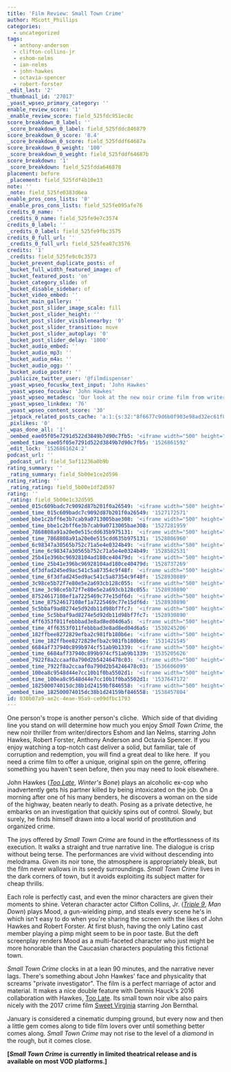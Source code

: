```yaml
---
title: 'Film Review: Small Town Crime'
author: MScott_Phillips
categories:
  - uncategorized
tags:
  - anthony-anderson
  - clifton-collins-jr
  - eshom-nelms
  - ian-nelms
  - john-hawkes
  - octavia-spencer
  - robert-forster
_edit_last: '2'
_thumbnail_id: '27017'
_yoast_wpseo_primary_category: ''
enable_review_score: '1'
_enable_review_score: field_525fdc951ec8c
score_breakdown_0_label: ''
_score_breakdown_0_label: field_525fddc846879
score_breakdown_0_score: '8.4'
_score_breakdown_0_score: field_525fddf64687a
score_breakdown_0_weight: '100'
_score_breakdown_0_weight: field_525fddf64687b
score_breakdown: '1'
_score_breakdown: field_525fdda646878
placement: before
_placement: field_525fdf4b10e33
note: ''
_note: field_525fe0383d6ea
enable_pros_cons_lists: '0'
_enable_pros_cons_lists: field_525fe095afe76
credits_0_name: ''
_credits_0_name: field_525fe9e7c3574
credits_0_label: ''
_credits_0_label: field_525fe9fbc3575
credits_0_full_url: ''
_credits_0_full_url: field_525fea07c3576
credits: '1'
_credits: field_525fe9c0c3573
_bucket_prevent_duplicate_posts: of
_bucket_full_width_featured_image: of
_bucket_featured_post: 'on'
_bucket_category_slide: of
_bucket_disable_sidebar: of
_bucket_video_embed: ''
_bucket_main_gallery: ''
_bucket_post_slider_image_scale: fill
_bucket_post_slider_height: ''
_bucket_post_slider_visiblenearby: '0'
_bucket_post_slider_transition: move
_bucket_post_slider_autoplay: '0'
_bucket_post_slider_delay: '1000'
_bucket_audio_embed: ''
_bucket_audio_mp3: ''
_bucket_audio_m4a: ''
_bucket_audio_ogg: ''
_bucket_audio_poster: ''
_publicize_twitter_user: '@filmdispenser'
_yoast_wpseo_focuskw_text_input: 'John Hawkes'
_yoast_wpseo_focuskw: 'John Hawkes'
_yoast_wpseo_metadesc: 'Our look at the new noir crime film from writer/directors Eshom and Ian Nelms starring John Hawkes, Robert Forster, Anthony Anderson and Octavia Spencer'
_yoast_wpseo_linkdex: '76'
_yoast_wpseo_content_score: '30'
_jetpack_related_posts_cache: 'a:1:{s:32:"8f6677c9d6b0f903e98ad32ec61f8deb";a:2:{s:7:"expires";i:1526867156;s:7:"payload";a:3:{i:0;a:1:{s:2:"id";i:23596;}i:1;a:1:{s:2:"id";i:4389;}i:2;a:1:{s:2:"id";i:26804;}}}}'
_pixlikes: '0'
_wpas_done_all: '1'
_oembed_eae05f05e7291d522d3849b7d90c7fb5: '<iframe width="500" height="281" src="https://www.youtube.com/embed/9teNKmm9R3k?start=3&feature=oembed" frameborder="0" allow="autoplay; encrypted-media" allowfullscreen></iframe>'
_oembed_time_eae05f05e7291d522d3849b7d90c7fb5: '1526861592'
_edit_lock: '1526861624:2'
podcast_url: ''
_podcast_url: field_5af11236a0b9b
rating_summary: ''
_rating_summary: field_5b00e1ce2d596
rating_rating: ''
_rating_rating: field_5b00e1df2d597
rating: ''
_rating: field_5b00e1c32d595
_oembed_015c609badc7c9092d87b201f0a26549: '<iframe width="500" height="281" src="https://www.youtube.com/embed/dkhBDhQ4OxM?feature=oembed" frameborder="0" allow="autoplay; encrypted-media" allowfullscreen></iframe>'
_oembed_time_015c609badc7c9092d87b201f0a26549: '1527172571'
_oembed_bbe1c2bff6e3b7cab9a0713005bae308: '<iframe width="500" height="281" src="https://www.youtube.com/embed/_DTbx7c7ez8?feature=oembed" frameborder="0" allow="autoplay; encrypted-media" allowfullscreen></iframe>'
_oembed_time_bbe1c2bff6e3b7cab9a0713005bae308: '1527281959'
_oembed_7868808a91a20e0e515cdd635b975131: '<iframe width="500" height="281" src="https://www.youtube.com/embed/PEZ2r1YGKSA?feature=oembed" frameborder="0" allow="autoplay; encrypted-media" allowfullscreen></iframe>'
_oembed_time_7868808a91a20e0e515cdd635b975131: '1528086960'
_oembed_6c98347a30565b752c71a5e4e0324b49: '<iframe width="500" height="281" src="https://www.youtube.com/embed/FhwktRDG_aQ?feature=oembed" frameborder="0" allow="autoplay; encrypted-media" allowfullscreen></iframe>'
_oembed_time_6c98347a30565b752c71a5e4e0324b49: '1528582531'
_oembed_25b41e396bc96928104ad180ce40479d: '<iframe width="500" height="281" src="https://www.youtube.com/embed/MFWF9dU5Zc0?feature=oembed" frameborder="0" allow="autoplay; encrypted-media" allowfullscreen></iframe>'
_oembed_time_25b41e396bc96928104ad180ce40479d: '1528737269'
_oembed_6f3dfad245ed9ac541c5a87354c9f48f: '<iframe width="500" height="281" src="https://www.youtube.com/embed/rTMINaybeyE?feature=oembed" frameborder="0" allow="autoplay; encrypted-media" allowfullscreen></iframe>'
_oembed_time_6f3dfad245ed9ac541c5a87354c9f48f: '1528930889'
_oembed_3c98ce5b72f7e80e5e2a693cb128c055: '<iframe width="500" height="281" src="https://www.youtube.com/embed/j7RHHPN4gII?feature=oembed" frameborder="0" allow="autoplay; encrypted-media" allowfullscreen></iframe>'
_oembed_time_3c98ce5b72f7e80e5e2a693cb128c055: '1528930890'
_oembed_87524617108ef1a7225469c77e15df6d: '<iframe width="500" height="281" src="https://www.youtube.com/embed/bP8vCXPo-BA?feature=oembed" frameborder="0" allow="autoplay; encrypted-media" allowfullscreen></iframe>'
_oembed_time_87524617108ef1a7225469c77e15df6d: '1528930890'
_oembed_5c5bbaf9ad8274e5d92db11d98bf7fc7: '<iframe width="500" height="281" src="https://www.youtube.com/embed/yqAS2lPISa8?feature=oembed" frameborder="0" allow="autoplay; encrypted-media" allowfullscreen></iframe>'
_oembed_time_5c5bbaf9ad8274e5d92db11d98bf7fc7: '1528930890'
_oembed_4ff6353f011febbbad3e8ad8ed04d6a5: '<iframe width="500" height="281" src="https://www.youtube.com/embed/HikYI0jIAwU?feature=oembed" frameborder="0" allow="autoplay; encrypted-media" allowfullscreen></iframe>'
_oembed_time_4ff6353f011febbbad3e8ad8ed04d6a5: '1530245206'
_oembed_182ffbee8272829efba2c981fb180b6e: '<iframe width="500" height="281" src="https://www.youtube.com/embed/Seg_yBYPjG4?feature=oembed" frameborder="0" allow="autoplay; encrypted-media" allowfullscreen></iframe>'
_oembed_time_182ffbee8272829efba2c981fb180b6e: '1531421545'
_oembed_6684af737940c899b974cf51ab9b1339: '<iframe width="500" height="281" src="https://www.youtube.com/embed/gp-8oB53P7k?feature=oembed" frameborder="0" allow="autoplay; encrypted-media" allowfullscreen></iframe>'
_oembed_time_6684af737940c899b974cf51ab9b1339: '1535205626'
_oembed_7922f8a2ccaaf0a790d2b54246478c03: '<iframe width="500" height="281" src="https://www.youtube.com/embed/AWvUNABT8sg?feature=oembed" frameborder="0" allow="autoplay; encrypted-media" allowfullscreen></iframe>'
_oembed_time_7922f8a2ccaaf0a790d2b54246478c03: '1536606099'
_oembed_100ea8c9548d44e7cc10b1f0ba5502d1: '<iframe width="500" height="281" src="https://www.youtube.com/embed/ek1ePFp-nBI?feature=oembed" frameborder="0" allow="autoplay; encrypted-media" allowfullscreen></iframe>'
_oembed_time_100ea8c9548d44e7cc10b1f0ba5502d1: '1537647172'
_oembed_182500074015dc38b1d24159bf846558: '<iframe width="500" height="281" src="https://www.youtube.com/embed/USPd0vX2sdc?feature=oembed" frameborder="0" allow="autoplay; encrypted-media" allowfullscreen></iframe>'
_oembed_time_182500074015dc38b1d24159bf846558: '1538457804'
id: 030b07a9-ae2c-4eae-95a9-ce09dfbc1793
---
```

<p>One person's trope is another person's cliche.  Which side of that dividing line you stand on will determine how much you enjoy <em>Small Town Crime</em>, the new noir thriller from writer/directors Eshom and Ian Nelms, starring John Hawkes, Robert Forster, Anthony Anderson and Octavia Spencer. If you enjoy watching a top-notch cast deliver a solid, but familiar, tale of corruption and redemption, you will find a great deal to like here.  If you need a crime film to offer a unique, original spin on the genre, offering something you haven't seen before, then you may need to look elsewhere.</p>
<p>John Hawkes (<a href="http://www.filmdispenser.com/review-too-late-chattanooga-film-festival-2016/"><em>Too Late</em></a>, <em>Winter's Bone</em>) plays an alcoholic ex-cop who inadvertently gets his partner killed by being intoxicated on the job. On a morning after one of his many benders, he discovers a woman on the side of the highway, beaten nearly to death. Posing as a private detective, he embarks on an investigation that quickly spins out of control. Slowly, but surely, he finds himself drawn into a local world of prostitution and organized crime.</p>
<p>The joys offered by <em>Small Town Crime</em> are found in the effortlessness of its execution. It walks a straight and true narrative line. The dialogue is crisp without being terse. The performances are vivid without descending into melodrama. Given its noir tone, the atmosphere is appropriately bleak, but the film never wallows in its seedy surroundings. <em>Small Town Crime</em> lives in the dark corners of town, but it avoids exploiting its subject matter for cheap thrills.</p>
<p>Each role is perfectly cast, and even the minor characters are given their moments to shine. Veteran character actor Clifton Collins, Jr. (<a href="http://www.filmdispenser.com/triple-9-movie-review-2016/"><em>Triple 9</em></a>, <em>Man Down</em>) plays Mood, a gun-wielding pimp, and steals every scene he's in which isn't easy to do when you're sharing the screen with the likes of John Hawkes and Robert Forster. At first blush, having the only Latino cast member playing a pimp might seem to be in poor taste. But the deft screenplay renders Mood as a multi-faceted character who just might be more honorable than the Caucasian characters populating this fictional town.</p>
<p><em>Small Town Crime</em> clocks in at a lean 90 minutes, and the narrative never lags. There's something about John Hawkes' face and physicality that screams "private investigator". The film is a perfect marriage of actor and material. It makes a nice double feature with Dennis Hauck's 2016 collaboration with Hawkes, <a href="http://www.filmdispenser.com/review-too-late-chattanooga-film-festival-2016/">Too Late</a>. Its small town noir vibe also pairs nicely with the 2017 crime film <a href="http://www.filmdispenser.com/sweet-virginia-film-review-2017/">Sweet Virginia</a> starring Jon Bernthal.</p>
<p>January is considered a cinematic dumping ground, but every now and then a little gem comes along to tide film lovers over until something better comes along. <em>Small Town Crime</em> may not rise to the level of a <em>diamond</em> in the rough, but it comes close.</p>
<p><strong>[<em>Small Town Crime</em> is currently in limited theatrical release and is available on most VOD platforms.]</strong></p>
<p>&nbsp;</p>
